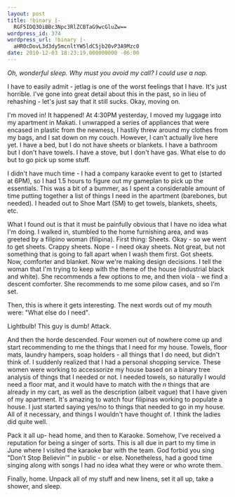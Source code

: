 ```yaml
---
layout: post
title: !binary |-
  RGF5IDQ3OiBBc3Npc3RlZCBTaG9wcGluZw==
wordpress_id: 374
wordpress_url: !binary |-
  aHR0cDovL3d3dy5mcnltYW5ldC5jb20vP3A9Mzc0
date: 2010-12-03 18:23:19.000000000 -06:00
---
```

<em>Oh, wonderful sleep.
Why must you avoid my call?
</em><em> I could use a nap.</em>

I have to easily admit - jetlag is one of the worst feelings that I have. It's just horrible. I've gone into great detail about this in the past, so in lieu of rehashing - let's just say that it still sucks. Okay, moving on.

I'm moved in! It happened! At 4:30PM yesterday, I moved my luggage into my apartment in Makati. I unwrapped a series of appliances that were encased in plastic from the newness, I hastily threw around my clothes from my bags, and I sat down on my couch. However, I can't actually live here yet. I have a bed, but I do not have sheets or blankets. I have a bathroom but I don't have towels. I have a stove, but I don't have gas. What else to do but to go pick up some stuff.

<!--more-->I didn't have much time - I had a company karaoke event to get to (started at 6PM), so I had 1.5 hours to figure out my gameplan to pick up the essentials. This was a bit of a bummer, as I spent a considerable amount of time putting together a list of things I need in the apartment (barebones, but needed). I headed out to Shoe Mart (SM) to get towels, blankets, sheets, etc.

What I found out is that it must be painfully obvious that I have no idea what I'm doing. I walked in, stumbled to the home furnishing area, and was greeted by a filipino woman (filipina). First thing: Sheets. Okay - so we went to get sheets. Crappy sheets. Nope - I need okay sheets. Not great, but not something that is going to fall apart when I wash them first. Got sheets. Now, comforter and blanket. Now we're making design decisions. I tell the woman that I'm trying to keep with the theme of the house (industrial black and white). She recommends a few options to me, and then viola - we find a descent comforter. She recommends to me some pilow cases, and so I'm set.

Then, this is where it gets interesting. The next words out of my mouth were: "What else do I need".

Lightbulb! This guy is dumb! Attack.

And then the horde descended. Four women out of nowhere come up and start recommending to me the things that I need for my house. Towels, floor mats, laundry hampers, soap holders - all things that I do need, but didn't think of. I suddenly realized that I had a personal shopping service. These women were working to accessorize my house based on a binary tree analysis of things that I needed or not. I needed towels, so naturally I would need a floor mat, and it would have to match with the <em>n</em> things that are already in my cart, as well as the description (albeit vague) that I have given of my apartment. It's amazing to watch four filipinas working to populate a house. I just started saying yes/no to things that needed to go in my house. All of it necessary, and things I wouldn't have thought of. I think the ladies did quite well.

Pack it all up- head home, and then to Karaoke. Somehow, I've received a reputation for being a singer of sorts. This is all due in part to my time in June where I visited the karaoke bar with the team. God forbid you sing "Don't Stop Believin'" in public - or else. Nonetheless, had a good time singing along with songs I had no idea what they were or who wrote them.

Finally, home. Unpack all of my stuff and new linens, set it all up, take a shower, and sleep.

<em>
</em>
